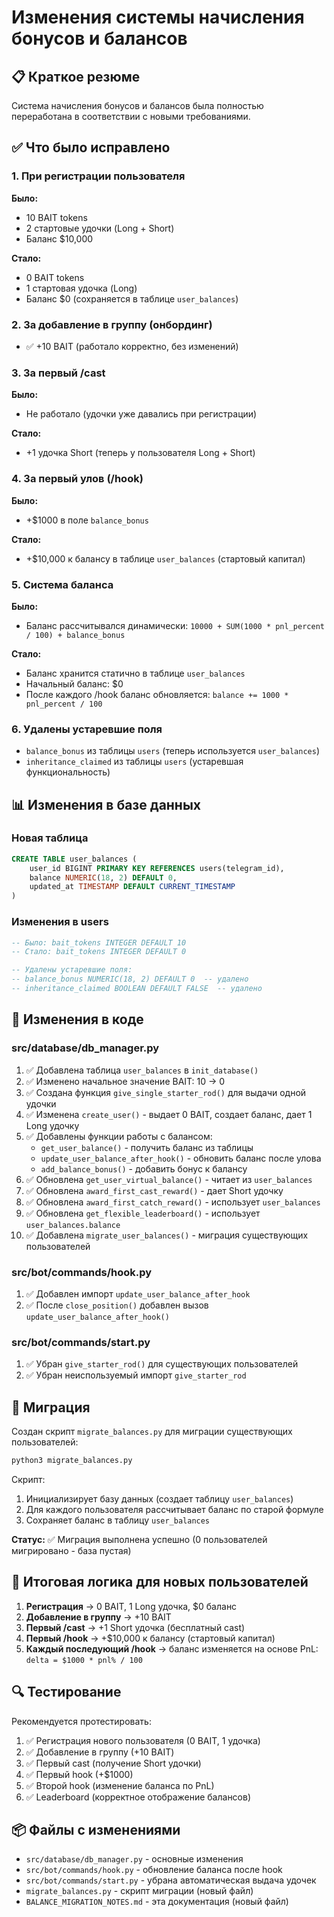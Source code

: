 # Изменения системы начисления бонусов и балансов

## 📋 Краткое резюме

Система начисления бонусов и балансов была полностью переработана в соответствии с новыми требованиями.

## ✅ Что было исправлено

### 1. При регистрации пользователя
**Было:**
- 10 BAIT tokens
- 2 стартовые удочки (Long + Short)
- Баланс $10,000

**Стало:**
- 0 BAIT tokens
- 1 стартовая удочка (Long)
- Баланс $0 (сохраняется в таблице `user_balances`)

### 2. За добавление в группу (онбординг)
- ✅ +10 BAIT (работало корректно, без изменений)

### 3. За первый /cast
**Было:**
- Не работало (удочки уже давались при регистрации)

**Стало:**
- +1 удочка Short (теперь у пользователя Long + Short)

### 4. За первый улов (/hook)
**Было:**
- +$1000 в поле `balance_bonus`

**Стало:**
- +$10,000 к балансу в таблице `user_balances` (стартовый капитал)

### 5. Система баланса
**Было:**
- Баланс рассчитывался динамически: `10000 + SUM(1000 * pnl_percent / 100) + balance_bonus`

**Стало:**
- Баланс хранится статично в таблице `user_balances`
- Начальный баланс: $0
- После каждого /hook баланс обновляется: `balance += 1000 * pnl_percent / 100`

### 6. Удалены устаревшие поля
- `balance_bonus` из таблицы `users` (теперь используется `user_balances`)
- `inheritance_claimed` из таблицы `users` (устаревшая функциональность)

## 📊 Изменения в базе данных

### Новая таблица
```sql
CREATE TABLE user_balances (
    user_id BIGINT PRIMARY KEY REFERENCES users(telegram_id),
    balance NUMERIC(18, 2) DEFAULT 0,
    updated_at TIMESTAMP DEFAULT CURRENT_TIMESTAMP
)
```

### Изменения в users
```sql
-- Было: bait_tokens INTEGER DEFAULT 10
-- Стало: bait_tokens INTEGER DEFAULT 0

-- Удалены устаревшие поля:
-- balance_bonus NUMERIC(18, 2) DEFAULT 0  -- удалено
-- inheritance_claimed BOOLEAN DEFAULT FALSE  -- удалено
```

## 🔧 Изменения в коде

### src/database/db_manager.py
1. ✅ Добавлена таблица `user_balances` в `init_database()`
2. ✅ Изменено начальное значение BAIT: 10 → 0
3. ✅ Создана функция `give_single_starter_rod()` для выдачи одной удочки
4. ✅ Изменена `create_user()` - выдает 0 BAIT, создает баланс, дает 1 Long удочку
5. ✅ Добавлены функции работы с балансом:
   - `get_user_balance()` - получить баланс из таблицы
   - `update_user_balance_after_hook()` - обновить баланс после улова
   - `add_balance_bonus()` - добавить бонус к балансу
6. ✅ Обновлена `get_user_virtual_balance()` - читает из `user_balances`
7. ✅ Обновлена `award_first_cast_reward()` - дает Short удочку
8. ✅ Обновлена `award_first_catch_reward()` - использует `user_balances`
9. ✅ Обновлена `get_flexible_leaderboard()` - использует `user_balances.balance`
10. ✅ Добавлена `migrate_user_balances()` - миграция существующих пользователей

### src/bot/commands/hook.py
1. ✅ Добавлен импорт `update_user_balance_after_hook`
2. ✅ После `close_position()` добавлен вызов `update_user_balance_after_hook()`

### src/bot/commands/start.py
1. ✅ Убран `give_starter_rod()` для существующих пользователей
2. ✅ Убран неиспользуемый импорт `give_starter_rod`

## 🚀 Миграция

Создан скрипт `migrate_balances.py` для миграции существующих пользователей:

```bash
python3 migrate_balances.py
```

Скрипт:
1. Инициализирует базу данных (создает таблицу `user_balances`)
2. Для каждого пользователя рассчитывает баланс по старой формуле
3. Сохраняет баланс в таблицу `user_balances`

**Статус:** ✅ Миграция выполнена успешно (0 пользователей мигрировано - база пустая)

## 📝 Итоговая логика для новых пользователей

1. **Регистрация** → 0 BAIT, 1 Long удочка, $0 баланс
2. **Добавление в группу** → +10 BAIT
3. **Первый /cast** → +1 Short удочка (бесплатный cast)
4. **Первый /hook** → +$10,000 к балансу (стартовый капитал)
5. **Каждый последующий /hook** → баланс изменяется на основе PnL: `delta = $1000 * pnl% / 100`

## 🔍 Тестирование

Рекомендуется протестировать:
1. ✅ Регистрация нового пользователя (0 BAIT, 1 удочка)
2. ✅ Добавление в группу (+10 BAIT)
3. ✅ Первый cast (получение Short удочки)
4. ✅ Первый hook (+$1000)
5. ✅ Второй hook (изменение баланса по PnL)
6. ✅ Leaderboard (корректное отображение балансов)

## 📦 Файлы с изменениями

- `src/database/db_manager.py` - основные изменения
- `src/bot/commands/hook.py` - обновление баланса после hook
- `src/bot/commands/start.py` - убрана автоматическая выдача удочек
- `migrate_balances.py` - скрипт миграции (новый файл)
- `BALANCE_MIGRATION_NOTES.md` - эта документация (новый файл)
